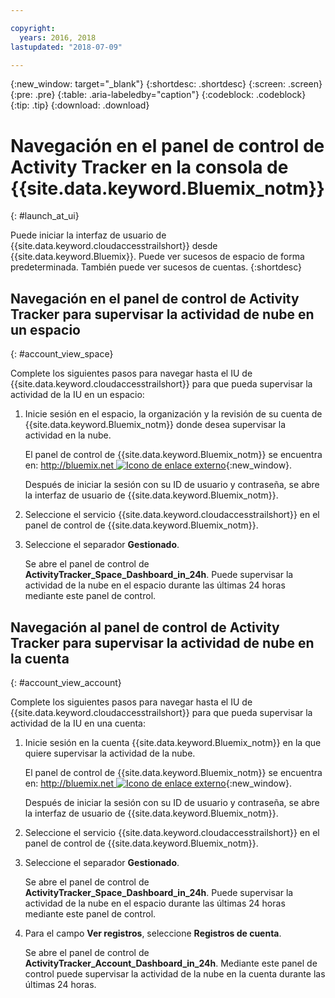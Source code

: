 ```yaml
---

copyright:
  years: 2016, 2018
lastupdated: "2018-07-09"

---
```


{:new_window: target="_blank"}
{:shortdesc: .shortdesc}
{:screen: .screen}
{:pre: .pre}
{:table: .aria-labeledby="caption"}
{:codeblock: .codeblock}
{:tip: .tip}
{:download: .download}



# Navegación en el panel de control de Activity Tracker en la consola de {{site.data.keyword.Bluemix_notm}}
{: #launch_at_ui}

Puede iniciar la interfaz de usuario de {{site.data.keyword.cloudaccesstrailshort}} desde {{site.data.keyword.Bluemix}}. Puede ver sucesos de espacio de forma predeterminada. También puede ver sucesos de cuentas.
{:shortdesc}
   

## Navegación en el panel de control de Activity Tracker para supervisar la actividad de nube en un espacio
{: #account_view_space}

Complete los siguientes pasos para navegar hasta el IU de {{site.data.keyword.cloudaccesstrailshort}} para que pueda supervisar la actividad de la IU en un espacio:

1. Inicie sesión en el espacio, la organización y la revisión de su cuenta de {{site.data.keyword.Bluemix_notm}} donde desea supervisar la actividad en la nube.

    El panel de control de {{site.data.keyword.Bluemix_notm}} se encuentra en: [http://bluemix.net ![Icono de enlace externo](../../../../icons/launch-glyph.svg "Icono de enlace externo")](http://bluemix.net){:new_window}.
    
	Después de iniciar la sesión con su ID de usuario y contraseña, se abre la interfaz de usuario de {{site.data.keyword.Bluemix_notm}}.

2. Seleccione el servicio {{site.data.keyword.cloudaccesstrailshort}} en el panel de control de {{site.data.keyword.Bluemix_notm}}. 
    
3. Seleccione el separador **Gestionado**.

    Se abre el panel de control de **ActivityTracker_Space_Dashboard_in_24h**. Puede supervisar la actividad de la nube en el espacio durante las últimas 24 horas mediante este panel de control. 


## Navegación al panel de control de Activity Tracker para supervisar la actividad de nube en la cuenta
{: #account_view_account}

Complete los siguientes pasos para navegar hasta el IU de {{site.data.keyword.cloudaccesstrailshort}} para que pueda supervisar la actividad de la IU en una cuenta:

1. Inicie sesión en la cuenta {{site.data.keyword.Bluemix_notm}} en la que quiere supervisar la actividad de la nube.

    El panel de control de {{site.data.keyword.Bluemix_notm}} se encuentra en: [http://bluemix.net ![Icono de enlace externo](../../../icons/launch-glyph.svg "Icono de enlace externo")](http://bluemix.net){:new_window}.
    
	Después de iniciar la sesión con su ID de usuario y contraseña, se abre la interfaz de usuario de {{site.data.keyword.Bluemix_notm}}.

2. Seleccione el servicio {{site.data.keyword.cloudaccesstrailshort}} en el panel de control de {{site.data.keyword.Bluemix_notm}}. 
    
3. Seleccione el separador **Gestionado**.

    Se abre el panel de control de **ActivityTracker_Space_Dashboard_in_24h**. Puede supervisar la actividad de la nube en el espacio durante las últimas 24 horas mediante este panel de control. 

4. Para el campo **Ver registros**, seleccione **Registros de cuenta**.

    Se abre el panel de control de **ActivityTracker_Account_Dashboard_in_24h**. Mediante este panel de control puede supervisar la actividad de la nube en la cuenta durante las últimas 24 horas.
